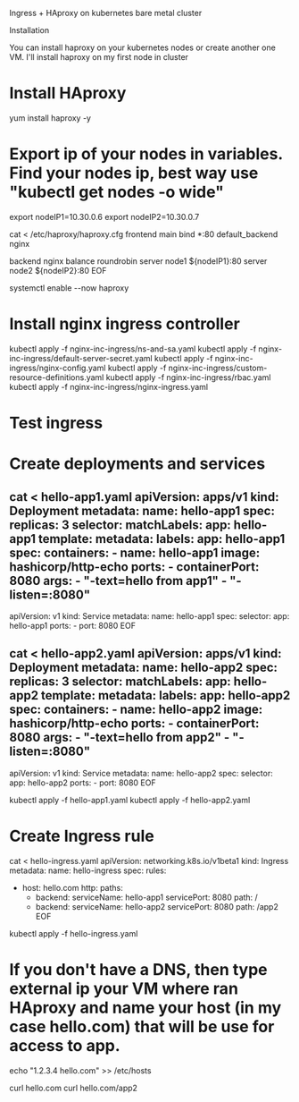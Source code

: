 Ingress + HAproxy on kubernetes bare metal cluster

Installation

You can install haproxy on your kubernetes nodes or create another one VM. I'll install haproxy on my first node in cluster

# Install HAproxy

yum install haproxy -y

# Export ip of your nodes in variables. Find your nodes ip, best way use "kubectl get nodes -o wide"

export nodeIP1=10.30.0.6
export nodeIP2=10.30.0.7

cat <<EOF > /etc/haproxy/haproxy.cfg
frontend main
  bind *:80
  default_backend nginx

backend nginx
  balance roundrobin
  server node1 ${nodeIP1}:80
  server node2 ${nodeIP2}:80
EOF

systemctl enable --now haproxy

# Install nginx ingress controller

kubectl apply -f nginx-inc-ingress/ns-and-sa.yaml
kubectl apply -f nginx-inc-ingress/default-server-secret.yaml
kubectl apply -f nginx-inc-ingress/nginx-config.yaml
kubectl apply -f nginx-inc-ingress/custom-resource-definitions.yaml
kubectl apply -f nginx-inc-ingress/rbac.yaml
kubectl apply -f nginx-inc-ingress/nginx-ingress.yaml

# Test ingress

# Create deployments and services


cat <<EOF > hello-app1.yaml
apiVersion: apps/v1
kind: Deployment
metadata:
  name: hello-app1
spec:
  replicas: 3
  selector:
    matchLabels:
      app: hello-app1
  template:
    metadata:
      labels:
        app: hello-app1
    spec:
      containers:
      - name: hello-app1
        image: hashicorp/http-echo
        ports:
        - containerPort: 8080
        args:
          - "-text=hello from app1"
          - "-listen=:8080"
---
apiVersion: v1
kind: Service
metadata:
  name: hello-app1
spec:
  selector:
    app: hello-app1
  ports:
    - port: 8080
EOF

cat <<EOF > hello-app2.yaml
apiVersion: apps/v1
kind: Deployment
metadata:
  name: hello-app2
spec:
  replicas: 3
  selector:
    matchLabels:
      app: hello-app2
  template:
    metadata:
      labels:
        app: hello-app2
    spec:
      containers:
      - name: hello-app2
        image: hashicorp/http-echo
        ports:
        - containerPort: 8080
        args:
          - "-text=hello from app2"
          - "-listen=:8080"
---
apiVersion: v1
kind: Service
metadata:
  name: hello-app2
spec:
  selector:
    app: hello-app2
  ports:
    - port: 8080
EOF

kubectl apply -f hello-app1.yaml
kubectl apply -f hello-app2.yaml

# Create Ingress rule

cat <<EOF > hello-ingress.yaml
apiVersion: networking.k8s.io/v1beta1
kind: Ingress
metadata:
  name: hello-ingress
spec:
  rules:
  - host: hello.com
    http:
      paths:
      - backend:
          serviceName: hello-app1
          servicePort: 8080
        path: /
      - backend:
          serviceName: hello-app2
          servicePort: 8080
        path: /app2
EOF

kubectl apply -f hello-ingress.yaml

# If you don't have a DNS, then type external ip your VM where ran HAproxy and name your host (in my case hello.com) that will be use for access to app.

echo "1.2.3.4 hello.com" >> /etc/hosts

curl hello.com
curl hello.com/app2